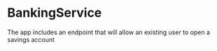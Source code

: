 # BankingService
The app includes an endpoint that will allow an existing user to open a savings account
